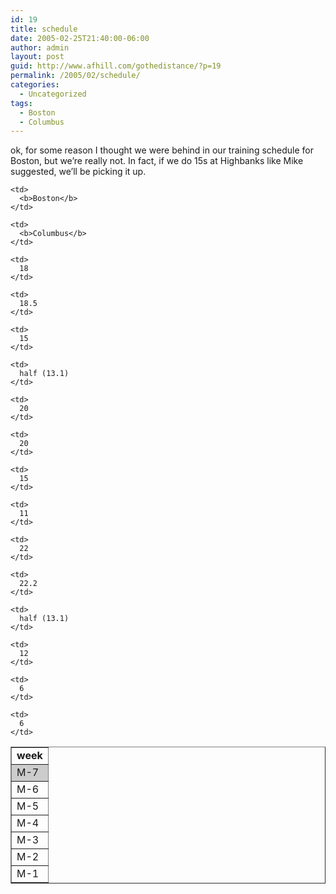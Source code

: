 ```yaml
---
id: 19
title: schedule
date: 2005-02-25T21:40:00-06:00
author: admin
layout: post
guid: http://www.afhill.com/gothedistance/?p=19
permalink: /2005/02/schedule/
categories:
  - Uncategorized
tags:
  - Boston
  - Columbus
---
```

ok, for some reason I thought we were behind in our training schedule for Boston, but we&#8217;re really not. In fact, if we do 15s at Highbanks like Mike suggested, we&#8217;ll be picking it up.

<table cellpadding="1" border="1" cellspacing="0">
  <tr>
    <td>
      <b>week</b>
    </td>
    
    <td>
      <b>Boston</b>
    </td>
    
    <td>
      <b>Columbus</b>
    </td>
  </tr>
  
  <tr style="background-color: #cccccc">
    <td>
      M-7
    </td>
    
    <td>
      18
    </td>
    
    <td>
      18.5
    </td>
  </tr>
  
  <tr>
    <td>
      M-6
    </td>
    
    <td>
      15
    </td>
    
    <td>
      half (13.1)
    </td>
  </tr>
  
  <tr>
    <td>
      M-5
    </td>
    
    <td>
      20
    </td>
    
    <td>
      20
    </td>
  </tr>
  
  <tr>
    <td>
      M-4
    </td>
    
    <td>
      15
    </td>
    
    <td>
      11
    </td>
  </tr>
  
  <tr>
    <td>
      M-3
    </td>
    
    <td>
      22
    </td>
    
    <td>
      22.2
    </td>
  </tr>
  
  <tr>
    <td>
      M-2
    </td>
    
    <td>
      half (13.1)
    </td>
    
    <td>
      12
    </td>
  </tr>
  
  <tr>
    <td>
      M-1
    </td>
    
    <td>
      6
    </td>
    
    <td>
      6
    </td>
  </tr>
</table>